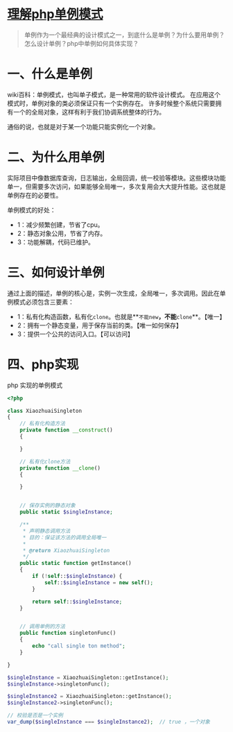 # [理解php单例模式][0]

> 单例作为一个最经典的设计模式之一，到底什么是单例？为什么要用单例？怎么设计单例？php中单例如何具体实现？

# 一、什么是单例

wiki百科：单例模式，也叫单子模式，是一种常用的软件设计模式。 在应用这个模式时，单例对象的类必须保证只有一个实例存在。 许多时候整个系统只需要拥有一个的全局对象，这样有利于我们协调系统整体的行为。

通俗的说，也就是对于某一个功能只能实例化一个对象。

# 二、为什么用单例

实际项目中像数据库查询，日志输出，全局回调，统一校验等模块。这些模块功能单一，但需要多次访问，如果能够全局唯一，多次复用会大大提升性能。这也就是单例存在的必要性。

单例模式的好处：

* 1：减少频繁创建，节省了cpu。
* 2：静态对象公用，节省了内存。
* 3：功能解耦，代码已维护。

# 三、如何设计单例

通过上面的描述，单例的核心是，实例一次生成，全局唯一，多次调用。因此在单例模式必须包含三要素：

* 1：私有化构造函数，私有化`clone`。也就是**`不能new`**，不能**`clone`**。【唯一】
* 2：拥有一个静态变量，用于保存当前的类。【唯一如何保存】
* 3：提供一个公共的访问入口。【可以访问】

# 四、php实现

php 实现的单例模式

```php
<?php

class XiaozhuaiSingleton
{
    // 私有化构造方法
    private function __construct()
    {

    }

    // 私有化clone方法
    private function __clone()
    {

    }


    // 保存实例的静态对象
    public static $singleInstance;

    /**
     * 声明静态调用方法
     * 目的：保证该方法的调用全局唯一
     *
     * @return XiaozhuaiSingleton
     */
    public static function getInstance()
    {
        if (!self::$singleInstance) {
            self::$singleInstance = new self();
        }

        return self::$singleInstance;
    }


    // 调用单例的方法
    public function singletonFunc()
    {
        echo "call single ton method";
    }

}

$singleInstance = XiaozhuaiSingleton::getInstance();
$singleInstance->singletonFunc();

$singleInstance2 = XiaozhuaiSingleton::getInstance();
$singleInstance2->singletonFunc();

// 校验是否是一个实例
var_dump($singleInstance === $singleInstance2);  // true ，一个对象
```

[0]: https://segmentfault.com/a/1190000009996347

